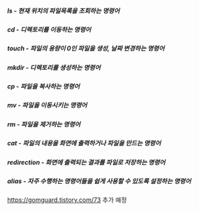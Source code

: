 ##### ls - 현재 위치의 파일목록을 조회하는 명령어     
##### cd - 디렉토리를 이동하는 명령어     
##### touch - 파일의 용량이 0인 파일을 생성, 날짜 변경하는 명령어     
##### mkdir - 디렉토리를 생성하는 명령어     
##### cp - 파일을 복사하는 명령어     
##### mv - 파일을 이동시키는 명령어     
##### rm - 파일을 제거하는 명령어     
##### cat - 파일의 내용을 화면에 출력하거나 파일을 만드는 명령어     
##### redirection - 화면에 출력되는 결과를 파일로 저장하는 명령어     
##### alias - 자주 수행하는 명령어들을 쉽게 사용할 수 있도록 설정하는 명령어     




https://gomguard.tistory.com/73 추가 예정
